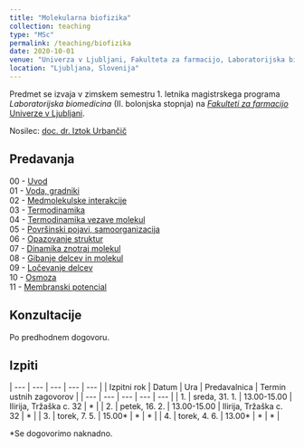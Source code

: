 ```yaml
---
title: "Molekularna biofizika"
collection: teaching
type: "MSc"
permalink: /teaching/biofizika
date: 2020-10-01
venue: "Univerza v Ljubljani, Fakulteta za farmacijo, Laboratorijska biomedicina"
location: "Ljubljana, Slovenija"
---
```


Predmet se izvaja v zimskem semestru 1. letnika magistrskega programa *Laboratorijska biomedicina* (II. bolonjska stopnja) na [*Fakulteti za farmacijo* Univerze v Ljubljani](http://www.ffa.uni-lj.si).  

Nosilec: [doc. dr. Iztok Urbančič](/team/UrbancicIztok)  


Predavanja
----
00 - [Uvod](/files/teaching/biofizika/2023/00_uvod.pdf)  
01 - [Voda, gradniki](/files/teaching/biofizika/2023/01_voda-gradniki.pdf)  
02 - [Medmolekulske interakcije](/files/teaching/biofizika/2023/02_interakcije.pdf)  
03 - [Termodinamika](/files/teaching/biofizika/2023/03_termodinamika.pdf)  
04 - [Termodinamika vezave molekul](/files/teaching/biofizika/2023/04_termodinamika-vezave.pdf)     
05 - [Površinski pojavi, samoorganizacija](/files/teaching/biofizika/2023/05_povrsine-samoorganizacija.pdf)  
06 - [Opazovanje struktur](/files/teaching/biofizika/2023/06_opazovanje-struktur.pdf)  
07 - [Dinamika znotraj molekul](/files/teaching/biofizika/2023/07_dinamika-znotraj-molekul.pdf)  
08 - [Gibanje delcev in molekul](/files/teaching/biofizika/2023/08_gibanje.pdf)  
09 - [Ločevanje delcev](/files/teaching/biofizika/2023/09_locevanje.pdf)  
10 - [Osmoza](/files/teaching/biofizika/2023/10_osmoza.pdf)  
11 - [Membranski potencial](/files/teaching/biofizika/2023/11_membranski-potencial.pdf)  

<!--
12 - [Ponovitev osnov](/files/teaching/biofizika/2022/12_zakljucek.pdf)   -->


Konzultacije
----
Po predhodnem dogovoru.


Izpiti
----

| --- | --- | --- | --- | --- |
| Izpitni rok | Datum | Ura | Predavalnica | Termin ustnih zagovorov |
| --- | --- | --- | --- | --- |
| 1. | sreda, 31. 1. | 13.00-15.00 | Ilirija, Tržaška c. 32 | * |
| 2. | petek, 16. 2. | 13.00-15.00 | Ilirija, Tržaška c. 32 | * | 
| 3. | torek, 7. 5. | 15.00* | * | * |
| 4. | torek, 4. 6. | 13.00* | * | * |

*Se dogovorimo naknadno.